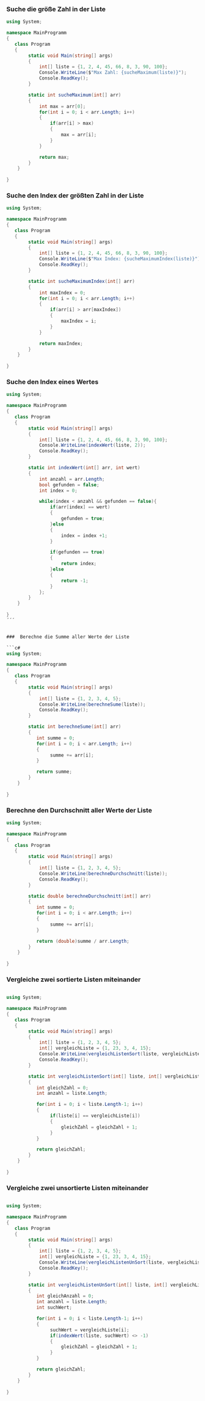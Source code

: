### Suche die größe Zahl in der Liste

```c#
using System;

namespace MainProgramm
{
   class Program
   {
        static void Main(string[] args)
        {
            int[] liste = {1, 2, 4, 45, 66, 8, 3, 90, 100};
            Console.WriteLine($"Max Zahl: {sucheMaximum(liste)}");
            Console.ReadKey();
        }

        static int sucheMaximum(int[] arr)
        {
            int max = arr[0];
            for(int i = 0; i < arr.Length; i++)
            {
                if(arr[i] > max)
                {
                    max = arr[i];
                }
            }

            return max;
        }
    }
  
}
```

### Suche den Index der größten Zahl in der Liste

```c#
using System;

namespace MainProgramm
{
   class Program
   {
        static void Main(string[] args)
        {
            int[] liste = {1, 2, 4, 45, 66, 8, 3, 90, 100};
            Console.WriteLine($"Max Index: {sucheMaximumIndex(liste)}");
            Console.ReadKey();
        }

        static int sucheMaximumIndex(int[] arr)
        {
            int maxIndex = 0;
            for(int i = 0; i < arr.Length; i++)
            {
                if(arr[i] > arr[maxIndex])
                {
                    maxIndex = i;
                }
            }

            return maxIndex;
        }
    }
  
}

```

### Suche den Index eines Wertes

```c#
using System;

namespace MainProgramm
{
   class Program
   {
        static void Main(string[] args)
        {
            int[] liste = {1, 2, 4, 45, 66, 8, 3, 90, 100};
            Console.WriteLine(indexWert(liste, 2));
            Console.ReadKey();
        }

        static int indexWert(int[] arr, int wert)
        {
            int anzahl = arr.Length;
            bool gefunden = false;
            int index = 0;

            while(index < anzahl && gefunden == false){
                if(arr[index] == wert)
                {
                    gefunden = true;
                }else
                {
                    index = index +1;
                }

                if(gefunden == true)
                {
                    return index;
                }else
                {
                    return -1;
                }
            };
        }
    }
  
}
´´´


###  Berechne die Summe aller Werte der Liste

```c#
using System;

namespace MainProgramm
{
   class Program
   {
        static void Main(string[] args)
        {
            int[] liste = {1, 2, 3, 4, 5};
            Console.WriteLine(berechneSume(liste));
            Console.ReadKey();
        }

        static int berechneSume(int[] arr)
        {
           int summe = 0;
           for(int i = 0; i < arr.Length; i++)
           {
                summe += arr[i];
           }

           return summe;
        }
    }
  
}
```


### Berechne den Durchschnitt aller Werte der Liste

```c#
using System;

namespace MainProgramm
{
   class Program
   {
        static void Main(string[] args)
        {
            int[] liste = {1, 2, 3, 4, 5};
            Console.WriteLine(berechneDurchschnitt(liste));
            Console.ReadKey();
        }

        static double berechneDurchschnitt(int[] arr)
        {
           int summe = 0;
           for(int i = 0; i < arr.Length; i++)
           {
                summe += arr[i];
           }

           return (double)summe / arr.Length;
        }
    }
  
}
```


### Vergleiche zwei sortierte Listen miteinander

```c#

using System;

namespace MainProgramm
{
   class Program
   {
        static void Main(string[] args)
        {
            int[] liste = {1, 2, 3, 4, 5};
            int[] vergleichListe = {1, 23, 3, 4, 15};
            Console.WriteLine(vergleichListenSort(liste, vergleichListe));
            Console.ReadKey();
        }

        static int vergleichListenSort(int[] liste, int[] vergleichListe)
        {
           int gleichZahl = 0;
           int anzahl = liste.Length;

           for(int i = 0; i < liste.Length-1; i++)
           {
                if(liste[i] == vergleichListe[i])
                {
                    gleichZahl = gleichZahl + 1;
                }
           }

           return gleichZahl;
        }
    }
  
}
```


### Vergleiche zwei unsortierte Listen miteinander

```c#

using System;

namespace MainProgramm
{
   class Program
   {
        static void Main(string[] args)
        {
            int[] liste = {1, 2, 3, 4, 5};
            int[] vergleichListe = {1, 23, 3, 4, 15};
            Console.WriteLine(vergleichListenUnSort(liste, vergleichListe));
            Console.ReadKey();
        }

        static int vergleichListenUnSort(int[] liste, int[] vergleichListe)
        {
           int gleichAnzahl = 0;
           int anzahl = liste.Length;
           int suchWert;

           for(int i = 0; i < liste.Length-1; i++)
           {
                suchWert = vergleichListe[i];
                if(indexWert(liste, suchWert) <> -1)
                {
                    gleichZahl = gleichZahl + 1;
                }
           }

           return gleichZahl;
        }
    }
  
}

```




















